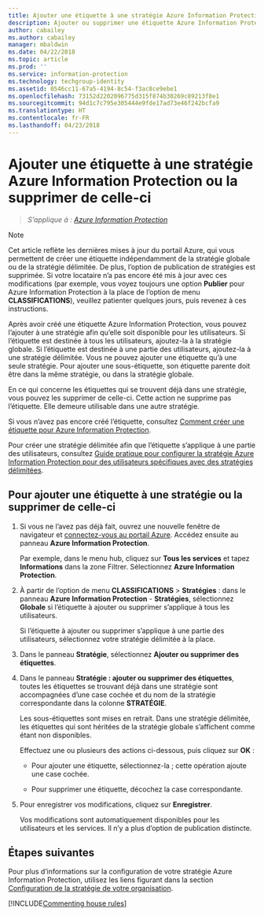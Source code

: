 ```yaml
---
title: Ajouter une étiquette à une stratégie Azure Information Protection ou la supprimer de celle-ci
description: Ajouter ou supprimer une étiquette Azure Information Protection à la stratégie globale pour tous les utilisateurs, ou à une stratégie délimitée pour une partie des utilisateurs, ou l’en supprimer.
author: cabailey
ms.author: cabailey
manager: mbaldwin
ms.date: 04/22/2018
ms.topic: article
ms.prod: ''
ms.service: information-protection
ms.technology: techgroup-identity
ms.assetid: 0546cc11-67a5-4194-8c54-f3ac8ce9ebe1
ms.openlocfilehash: 73152d2202096775d315f874b30269c89213f8e1
ms.sourcegitcommit: 94d1c7c795e305444e9fde17ad73e46f242bcfa9
ms.translationtype: HT
ms.contentlocale: fr-FR
ms.lasthandoff: 04/23/2018
---
```

# <a name="add-or-remove-a-label-to-or-from-an-azure-information-protection-policy"></a>Ajouter une étiquette à une stratégie Azure Information Protection ou la supprimer de celle-ci

>*S’applique à : [Azure Information Protection](https://azure.microsoft.com/pricing/details/information-protection)*

>[!NOTE]
> Cet article reflète les dernières mises à jour du portail Azure, qui vous permettent de créer une étiquette indépendamment de la stratégie globale ou de la stratégie délimitée. De plus, l’option de publication de stratégies est supprimée. Si votre locataire n’a pas encore été mis à jour avec ces modifications (par exemple, vous voyez toujours une option **Publier** pour Azure Information Protection à la place de l’option de menu **CLASSIFICATIONS**), veuillez patienter quelques jours, puis revenez à ces instructions.  

Après avoir créé une étiquette Azure Information Protection, vous pouvez l’ajouter à une stratégie afin qu’elle soit disponible pour les utilisateurs. Si l’étiquette est destinée à tous les utilisateurs, ajoutez-la à la stratégie globale. Si l’étiquette est destinée à une partie des utilisateurs, ajoutez-la à une stratégie délimitée. Vous ne pouvez ajouter une étiquette qu’à une seule stratégie. Pour ajouter une sous-étiquette, son étiquette parente doit être dans la même stratégie, ou dans la stratégie globale.

En ce qui concerne les étiquettes qui se trouvent déjà dans une stratégie, vous pouvez les supprimer de celle-ci. Cette action ne supprime pas l’étiquette. Elle demeure utilisable dans une autre stratégie.

Si vous n’avez pas encore créé l’étiquette, consultez [Comment créer une étiquette pour Azure Information Protection](configure-policy-new-label.md).

Pour créer une stratégie délimitée afin que l’étiquette s’applique à une partie des utilisateurs, consultez [Guide pratique pour configurer la stratégie Azure Information Protection pour des utilisateurs spécifiques avec des stratégies délimitées](configure-policy-scope.md).

## <a name="to-add-or-remove-a-label-to-or-from-a-policy"></a>Pour ajouter une étiquette à une stratégie ou la supprimer de celle-ci

1. Si vous ne l’avez pas déjà fait, ouvrez une nouvelle fenêtre de navigateur et [connectez-vous au portail Azure](configure-policy.md#signing-in-to-the-azure-portal). Accédez ensuite au panneau **Azure Information Protection**.
    
    Par exemple, dans le menu hub, cliquez sur **Tous les services** et tapez **Informations** dans la zone Filtrer. Sélectionnez **Azure Information Protection**.

2. À partir de l’option de menu **CLASSIFICATIONS** > **Stratégies** : dans le panneau **Azure Information Protection** - **Stratégies**, sélectionnez **Globale** si l’étiquette à ajouter ou supprimer s’applique à tous les utilisateurs.

    Si l’étiquette à ajouter ou supprimer s’applique à une partie des utilisateurs, sélectionnez votre stratégie délimitée à la place.

3. Dans le panneau **Stratégie**, sélectionnez **Ajouter ou supprimer des étiquettes**.

4. Dans le panneau **Stratégie : ajouter ou supprimer des étiquettes**, toutes les étiquettes se trouvant déjà dans une stratégie sont accompagnées d’une case cochée et du nom de la stratégie correspondante dans la colonne **STRATÉGIE**.
     
    Les sous-étiquettes sont mises en retrait. Dans une stratégie délimitée, les étiquettes qui sont héritées de la stratégie globale s’affichent comme étant non disponibles.
    
    Effectuez une ou plusieurs des actions ci-dessous, puis cliquez sur **OK** :
    
    - Pour ajouter une étiquette, sélectionnez-la ; cette opération ajoute une case cochée.
    
    - Pour supprimer une étiquette, décochez la case correspondante.
  
5. Pour enregistrer vos modifications, cliquez sur **Enregistrer**.
   
    Vos modifications sont automatiquement disponibles pour les utilisateurs et les services. Il n’y a plus d’option de publication distincte.


## <a name="next-steps"></a>Étapes suivantes

Pour plus d’informations sur la configuration de votre stratégie Azure Information Protection, utilisez les liens figurant dans la section [Configuration de la stratégie de votre organisation](configure-policy.md#configuring-your-organizations-policy).  

[!INCLUDE[Commenting house rules](../includes/houserules.md)]
